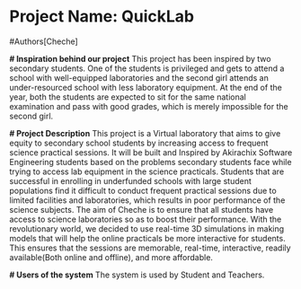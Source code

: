 # Project Name: QuickLab
#Authors[Cheche]

**# Inspiration behind our project**
This project has been inspired by two secondary students. One of the students is privileged and gets to attend a school with well-equipped laboratories and the second girl attends an under-resourced school with less laboratory equipment. At the end of the year, both the students are expected to sit for the same national examination and pass with good grades, which is merely impossible for the second girl.


**# Project Description**
This project is a Virtual laboratory that aims to give equity to secondary school students by increasing access to frequent science practical sessions. It will be built and Inspired by Akirachix Software Engineering students based on the problems secondary students face while trying to access lab equipment in the science practicals.
Students that are successful in enrolling in underfunded schools with large student populations find it difficult to conduct frequent practical sessions due to limited facilities and laboratories, which results in poor performance of the science subjects.
The aim of Cheche is to ensure that all students have access to science laboratories so as to boost their performance.
With the revolutionary world, we decided to use real-time 3D simulations in making models that will help the online practicals be more interactive for students. This ensures that the sessions are memorable, real-time, interactive, readily available(Both online and offline), and more affordable.


**# Users of the system**
The system is used by Student and Teachers.
